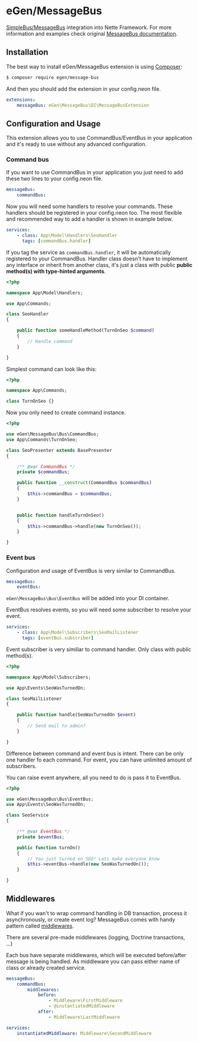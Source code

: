 # eGen/MessageBus

[SimpleBus/MessageBus](https://github.com/SimpleBus/MessageBus) integration into Nette Framework.
For more information and examples check original
[MessageBus documentation](http://simplebus.github.io/MessageBus/doc/command_bus.html).

## Installation

The best way to install eGen/MessageBus extension is using  [Composer](http://getcomposer.org/):

```sh
$ composer require egen/message-bus
```

And then you should add the extension in your config.neon file.

```yml
extensions:
    messageBus: eGen\MessageBus\DI\MessageBusExtension
```

## Configuration and Usage

This extension allows you to use CommandBus/EventBus in your application
and it's ready to use without any advanced configuration.

### Command bus

If you want to use CommandBus in your application you just need to add these two lines to your config.neon file.

```yml
messageBus:
    commandBus:
```

Now you will need some handlers to resolve your commands. These handlers should be registered in your config.neon too. The most flexible and recommended way to add a handler is shown in example below.

```yml
services:
    - class: App\Model\Handlers\SeoHandler
      tags: [commandBus.handler]
```
If you tag the service as `commandBus.handler`, it will be automatically registered to your CommandBus.
Handler class doesn't have to implement any interface or inherit from another class, it's just
a class with public **public method(s) with type-hinted arguments**.

```php
<?php

namespace App\Model\Handlers;

use App\Commands;

class SeoHandler
{

    public function someHandleMethod(TurnOnSeo $command)
    {
        // Handle command
    }

}
```

Simplest command can look like this:
```php
<?php

namespace App\Commands;

class TurnOnSeo {}
```

Now you only need to create command instance.

```php
<?php

use eGen\MessageBus\Bus\CommandBus;
use App\Commands\TurnOnSeo;

class SeoPresenter extends BasePresenter
{

    /** @var CommandBus */
    private $commandBus;

    public function __construct(CommandBus $commandBus)
    {
        $this->commandBus = $commandBus;
    }


    public function handleTurnOnSeo()
    {
        $this->commandBus->handle(new TurnOnSeo());
    }

}
```


### Event bus

Configuration and usage of EventBus is very similar to CommandBus.

```yml
messageBus:
	eventBus:
```

`eGen\MessageBus\Bus\EventBus` will be added into your DI container.

EventBus resolves events, so you will need some subscriber to resolve your event.

```yml
services:
    - class: App\Model\Subscribers\SeoMailListener
      tags: [eventBus.subscriber]
```

Event subscriber is very similiar to command handler. Only class with public method(s).

```php
<?php

namespace App\Model\Subscribers;

use App\Events\SeoWasTurnedOn;

class SeoMailListener
{

    public function handle(SeoWasTurnedOn $event)
    {
        // Send mail to admin?
    }

}

```

Difference between command and event bus is intent. There can be only one
handler fo each command. For event, you can have unlimited amount of subscribers.

You can raise event anywhere, all you need to do is pass it to EventBus.

```php
<?php

use eGen\MessageBus\Bus\EventBus;
use App\Events\SeoWasTurnedOn;

class SeoService
{

    /** @var EventBus */
    private $eventBus;

    public function turnOn()
    {
        // You just turned on SEO! Lets make everyone know
        $this->eventBus->handle(new SeoWasTurnedOn());
    }

}
```

## Middlewares
What if you wan't to wrap command handling in DB transaction, process it asynchronously, or create event log?
MessageBus comes with handy pattern called [middlewares](http://simplebus.github.io/MessageBus/doc/command_bus.html#implementing-your-own-command-bus-middleware).

There are several pre-made middlewares (logging, Doctrine transactions, ...)

Each bus have separate middlewares, which will be executed before/after message is being handled.
As middleware you can pass either name of class or already created service.

```yml
messageBus:
    commandBus:
        middlewares:
            before:
                - Middleware\FirstMiddleware
                - @instantiatedMiddleware
            after:
                - Middleware\LastMiddleware

services:
    instantiatedMiddleware: Middleware\SecondMiddleware
```
